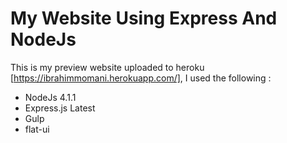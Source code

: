 # My Website Using Express And NodeJs
This is my preview website uploaded to heroku [https://ibrahimmomani.herokuapp.com/], I used the following :

  - NodeJs 4.1.1
  - Express.js Latest
  - Gulp
  - flat-ui
